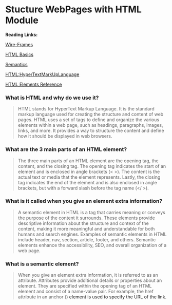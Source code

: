 # Stucture WebPages with HTML Module

**Reading Links:**

[Wire-Frames](https://careerfoundry.com/en/blog/ux-design/how-to-create-your-first-wireframe/)

[HTML Basics](https://developer.mozilla.org/en-US/docs/Learn/Getting_started_with_the_web/HTML_basics)

[Semantics](https://developer.mozilla.org/en-US/docs/Glossary/Semanticshttps://developer.mozilla.org/en-US/docs/Glossary/Semantics)

[HTML:HyperTextMarkUpLanguage](https://developer.mozilla.org/en-US/docs/Web/HTMLhttps://developer.mozilla.org/en-US/docs/Web/HTML)

[HTML Elements Reference](https://developer.mozilla.org/en-US/docs/Web/HTML/Element)

### **What is HTML and why do we use it?**

> HTML stands for HyperText Markup Language. It is the standard markup language used for creating the structure and content of web pages. HTML uses a set of tags to define and organize the various elements within a web page, such as headings, paragraphs, images, links, and more. It provides a way to structure the content and define how it should be displayed in web browsers.

### **What are the 3 main parts of an HTML element?**
> The three main parts of an HTML element are the opening tag, the content, and the closing tag. The opening tag indicates the start of an element and is enclosed in angle brackets (< >). The content is the actual text or media that the element represents. Lastly, the closing tag indicates the end of the element and is also enclosed in angle brackets, but with a forward slash before the tag name (</ >).

### **What is it called when you give an element extra information?**

> A semantic element in HTML is a tag that carries meaning or conveys the purpose of the content it surrounds. These elements provide descriptive information about the structure and context of the content, making it more meaningful and understandable for both humans and search engines. Examples of semantic elements in HTML include header, nav, section, article, footer, and others. Semantic elements enhance the accessibility, SEO, and overall organization of a web page.

### **What is a semantic element?**

> When you give an element extra information, it is referred to as an attribute. Attributes provide additional details or properties about an element. They are specified within the opening tag of an HTML element and consist of a name-value pair. For example, the href attribute in an anchor (<a>) element is used to specify the URL of the link.







